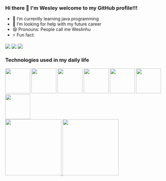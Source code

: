 ### Hi there 👋 I'm Wesley welcome to my GitHub profile!!!

- 🌱 I’m currently learning java programming
- 🤔 I’m looking for help with my future career
- 😄 Pronouns: People call me Weslinhu
- ⚡ Fun fact:

<div>
<a href="https://www.instagram.com/wesleyscorrea/" target="_blank"><img src="https://img.shields.io/badge/-Instagram-%23E4405F?style=for-the-badge&logo=instagram&logoColor=white" target="_blank"></a>
<a href = "mailto:wesleyscorrea@hotmail.com"><img src="https://img.shields.io/badge/Gmail-D14836?style=for-the-badge&logo=gmail&logoColor=white" target="_blank"></a>
<a href="https://www.linkedin.com/in/wesley-silvestre-corr%C3%AAa-6658a9158/" target="_blank"><img src="https://img.shields.io/badge/-LinkedIn-%230077B5?style=for-the-badge&logo=linkedin&logoColor=white" target="_blank"></a>   

### Technologies used in my daily life

</div>
<div>
    <img src="https://cdn.jsdelivr.net/gh/devicons/devicon/icons/java/java-original-wordmark.svg" width="80" height="80" />
    <img src="https://cdn.jsdelivr.net/gh/devicons/devicon/icons/spring/spring-original.svg" width="80" height="80" />
    <img src="https://cdn.jsdelivr.net/gh/devicons/devicon/icons/postgresql/postgresql-original-wordmark.svg" width="80" height="80"/>
    <img src="https://cdn.jsdelivr.net/gh/devicons/devicon/icons/mongodb/mongodb-original-wordmark.svg" width="80" height="80"/>
    <img src="https://cdn.jsdelivr.net/gh/devicons/devicon/icons/python/python-original.svg" width="80" height="80"/>
    <img src="https://cdn.jsdelivr.net/gh/devicons/devicon/icons/go/go-original.svg" width="80" height="80"/>
    <img src="https://www.keycloak.org/resources/images/keycloak_logo_480x108.png" width="auto" height="80"/>
</div>
  <div>
<a href="https://github.com/WesleySCorrea">
<img height="180em" src="https://github-readme-stats.vercel.app/api/top-langs/?username=WesleySCorrea&layout=compact&langs_count=7&theme=merko"/>
<img height="180em" src="https://github-readme-stats.vercel.app/api?username=WesleySCorrea&show_icons=true&theme=merko&include_all_commits=true&count_private=true"/>
</div>

